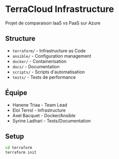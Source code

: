 # TerraCloud Infrastructure

Projet de comparaison IaaS vs PaaS sur Azure

## Structure
- `terraform/` - Infrastructure as Code
- `ansible/` - Configuration management
- `docker/` - Containerisation
- `docs/` - Documentation
- `scripts/` - Scripts d'automatisation
- `tests/` - Tests de performance

## Équipe
- Hanene Triaa - Team Lead
- Eloi Terrol - Infrastructure
- Axel Bacquet - Docker/Ansible
- Syrine Ladhari - Tests/Documentation

## Setup
```bash
cd terraform
terraform init